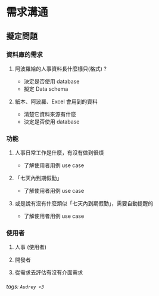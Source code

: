 # 需求溝通

## 擬定問題

### 資料庫的需求

1. 阿波羅給的人事資料長什麼樣只(格式) ?

    - 決定是否使用 database
    - 擬定 Data schema

1. 紙本、阿波羅、Excel 會用到的資料

    - 清楚它資料來源有什麼
    - 決定是否使用 database

### 功能

1. 人事日常工作是什麼，有沒有做到很煩

    - 了解使用者用例 use case

1. 「七天內到期假勤」

    - 了解使用者用例 use case

1. 或是說有沒有什麼類似「七天內到期假勤」，需要自動提醒的

    - 了解使用者用例 use case

### 使用者

1. 人事 (使用者)

1. 開發者

1. 從需求去評估有沒有介面需求


###### tags: `Audrey <3`